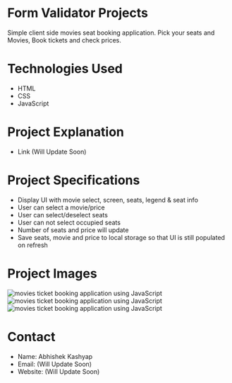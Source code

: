 # Form Validator Projects
Simple client side movies seat booking application. Pick your seats and Movies, Book tickets and check prices.

# Technologies Used
- HTML
- CSS
- JavaScript

# Project Explanation
- Link (Will Update Soon)

# Project Specifications 
- Display UI with movie select, screen, seats, legend & seat info
- User can select a movie/price
- User can select/deselect seats
- User can not select occupied seats
- Number of seats and price will update
- Save seats, movie and price to local storage so that UI is still populated on refresh

# Project Images
<img src="https://1.bp.blogspot.com/-HEQh5Y4Qv9Y/YJk8jJL_bpI/AAAAAAAAEH8/e9C24spcxtcWZD_JuZ7PuQqJgoGlcniOgCLcBGAsYHQ/w640-h606/Select%2Bthe%2BMovies.png" alt="movies ticket booking application using JavaScript">

<img src="https://1.bp.blogspot.com/-RxViGA-jEc0/YJk8jI69AgI/AAAAAAAAEIA/hqpe2jBg_FsIn-jrsYjvzlwgxTi1TfkvACLcBGAsYHQ/w640-h608/Movie%2BSeat%2BBooking.png" alt="movies ticket booking application using JavaScript">

<img src="https://1.bp.blogspot.com/-haM6RkXlFAg/YJk8jJcLmVI/AAAAAAAAEH4/Jpw7UGOviQMPbtF7T2RC3fG0yqfSaLBxwCLcBGAsYHQ/w640-h632/Movie%2BSeat%2BBooking%2BApplication%2BAbhishekshyp.png" alt="movies ticket booking application using JavaScript">

# Contact
- Name: Abhishek Kashyap
- Email: (Will Update Soon)
- Website: (Will Update Soon)



